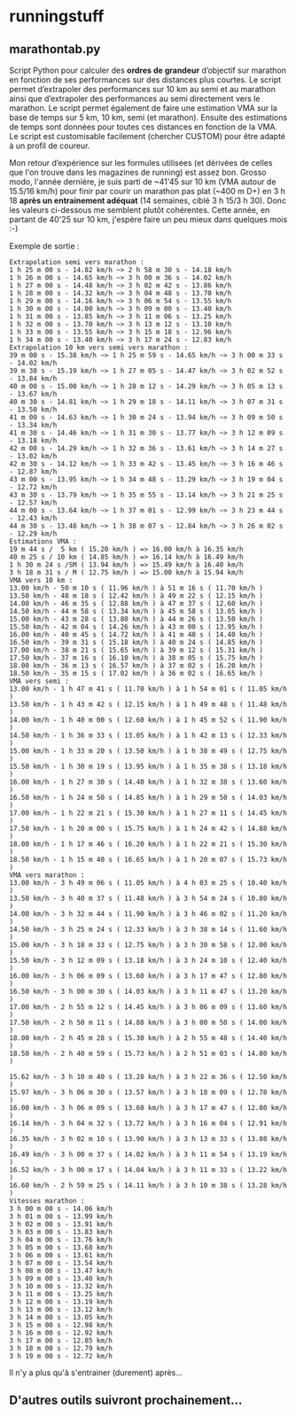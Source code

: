 runningstuff
============

marathontab.py
----------------
Script Python pour calculer des **ordres de grandeur** d’objectif sur marathon en fonction de ses performances sur des distances plus courtes. Le script permet d’extrapoler des performances sur 10 km au semi et au marathon ainsi que d’extrapoler des performances au semi directement vers le marathon. Le script permet également de faire une estimation VMA sur la base de temps sur 5 km, 10 km, semi (et marathon). Ensuite des estimations de temps sont données pour toutes ces distances en fonction de la VMA. Le script est customisable facilement (chercher CUSTOM) pour être adapté à un profil de coureur.

Mon retour d’expérience sur les formules utilisées (et dérivées de celles que l'on trouve dans les magazines de running) est assez bon. Grosso modo, l'année dernière, je suis parti de ~41'45 sur 10 km (VMA autour de 15.5/16 km/h) pour finir par courir un marathon pas plat (~400 m D+) en 3 h 18 **après un entrainement adéquat** (14 semaines, ciblé 3 h 15/3 h 30). Donc les valeurs ci-dessous me semblent plutôt cohérentes. Cette année, en partant de 40'25 sur 10 km, j'espère faire un peu mieux dans quelques mois :-)

Exemple de sortie :

    Extrapolation semi vers marathon :
    1 h 25 m 00 s - 14.82 km/h ~> 2 h 58 m 30 s - 14.18 km/h
    1 h 26 m 00 s - 14.65 km/h ~> 3 h 00 m 36 s - 14.02 km/h
    1 h 27 m 00 s - 14.48 km/h ~> 3 h 02 m 42 s - 13.86 km/h
    1 h 28 m 00 s - 14.32 km/h ~> 3 h 04 m 48 s - 13.70 km/h
    1 h 29 m 00 s - 14.16 km/h ~> 3 h 06 m 54 s - 13.55 km/h
    1 h 30 m 00 s - 14.00 km/h ~> 3 h 09 m 00 s - 13.40 km/h
    1 h 31 m 00 s - 13.85 km/h ~> 3 h 11 m 06 s - 13.25 km/h
    1 h 32 m 00 s - 13.70 km/h ~> 3 h 13 m 12 s - 13.10 km/h
    1 h 33 m 00 s - 13.55 km/h ~> 3 h 15 m 18 s - 12.96 km/h
    1 h 34 m 00 s - 13.40 km/h ~> 3 h 17 m 24 s - 12.83 km/h
    Extrapolation 10 km vers semi vers marathon :
    39 m 00 s - 15.38 km/h ~> 1 h 25 m 59 s - 14.65 km/h ~> 3 h 00 m 33 s - 14.02 km/h
    39 m 30 s - 15.19 km/h ~> 1 h 27 m 05 s - 14.47 km/h ~> 3 h 02 m 52 s - 13.84 km/h
    40 m 00 s - 15.00 km/h ~> 1 h 28 m 12 s - 14.29 km/h ~> 3 h 05 m 13 s - 13.67 km/h
    40 m 30 s - 14.81 km/h ~> 1 h 29 m 18 s - 14.11 km/h ~> 3 h 07 m 31 s - 13.50 km/h
    41 m 00 s - 14.63 km/h ~> 1 h 30 m 24 s - 13.94 km/h ~> 3 h 09 m 50 s - 13.34 km/h
    41 m 30 s - 14.46 km/h ~> 1 h 31 m 30 s - 13.77 km/h ~> 3 h 12 m 09 s - 13.18 km/h
    42 m 00 s - 14.29 km/h ~> 1 h 32 m 36 s - 13.61 km/h ~> 3 h 14 m 27 s - 13.02 km/h
    42 m 30 s - 14.12 km/h ~> 1 h 33 m 42 s - 13.45 km/h ~> 3 h 16 m 46 s - 12.87 km/h
    43 m 00 s - 13.95 km/h ~> 1 h 34 m 48 s - 13.29 km/h ~> 3 h 19 m 04 s - 12.72 km/h
    43 m 30 s - 13.79 km/h ~> 1 h 35 m 55 s - 13.14 km/h ~> 3 h 21 m 25 s - 12.57 km/h
    44 m 00 s - 13.64 km/h ~> 1 h 37 m 01 s - 12.99 km/h ~> 3 h 23 m 44 s - 12.43 km/h
    44 m 30 s - 13.48 km/h ~> 1 h 38 m 07 s - 12.84 km/h ~> 3 h 26 m 02 s - 12.29 km/h
    Estimations VMA :
    19 m 44 s /  5 km ( 15.20 km/h ) => 16.00 km/h à 16.35 km/h
    40 m 25 s / 10 km ( 14.85 km/h ) => 16.14 km/h à 16.49 km/h
    1 h 30 m 24 s /SM ( 13.94 km/h ) => 15.49 km/h à 16.40 km/h
    3 h 18 m 31 s / M ( 12.75 km/h ) => 15.00 km/h à 15.94 km/h
    VMA vers 10 km :
    13.00 km/h - 50 m 10 s ( 11.96 km/h ) à 51 m 16 s ( 11.70 km/h )
    13.50 km/h - 48 m 18 s ( 12.42 km/h ) à 49 m 22 s ( 12.15 km/h )
    14.00 km/h - 46 m 35 s ( 12.88 km/h ) à 47 m 37 s ( 12.60 km/h )
    14.50 km/h - 44 m 58 s ( 13.34 km/h ) à 45 m 58 s ( 13.05 km/h )
    15.00 km/h - 43 m 28 s ( 13.80 km/h ) à 44 m 26 s ( 13.50 km/h )
    15.50 km/h - 42 m 04 s ( 14.26 km/h ) à 43 m 00 s ( 13.95 km/h )
    16.00 km/h - 40 m 45 s ( 14.72 km/h ) à 41 m 40 s ( 14.40 km/h )
    16.50 km/h - 39 m 31 s ( 15.18 km/h ) à 40 m 24 s ( 14.85 km/h )
    17.00 km/h - 38 m 21 s ( 15.65 km/h ) à 39 m 12 s ( 15.31 km/h )
    17.50 km/h - 37 m 16 s ( 16.10 km/h ) à 38 m 05 s ( 15.75 km/h )
    18.00 km/h - 36 m 13 s ( 16.57 km/h ) à 37 m 02 s ( 16.20 km/h )
    18.50 km/h - 35 m 15 s ( 17.02 km/h ) à 36 m 02 s ( 16.65 km/h )
    VMA vers semi :
    13.00 km/h - 1 h 47 m 41 s ( 11.70 km/h ) à 1 h 54 m 01 s ( 11.05 km/h )
    13.50 km/h - 1 h 43 m 42 s ( 12.15 km/h ) à 1 h 49 m 48 s ( 11.48 km/h )
    14.00 km/h - 1 h 40 m 00 s ( 12.60 km/h ) à 1 h 45 m 52 s ( 11.90 km/h )
    14.50 km/h - 1 h 36 m 33 s ( 13.05 km/h ) à 1 h 42 m 13 s ( 12.33 km/h )
    15.00 km/h - 1 h 33 m 20 s ( 13.50 km/h ) à 1 h 38 m 49 s ( 12.75 km/h )
    15.50 km/h - 1 h 30 m 19 s ( 13.95 km/h ) à 1 h 35 m 38 s ( 13.18 km/h )
    16.00 km/h - 1 h 27 m 30 s ( 14.40 km/h ) à 1 h 32 m 38 s ( 13.60 km/h )
    16.50 km/h - 1 h 24 m 50 s ( 14.85 km/h ) à 1 h 29 m 50 s ( 14.03 km/h )
    17.00 km/h - 1 h 22 m 21 s ( 15.30 km/h ) à 1 h 27 m 11 s ( 14.45 km/h )
    17.50 km/h - 1 h 20 m 00 s ( 15.75 km/h ) à 1 h 24 m 42 s ( 14.88 km/h )
    18.00 km/h - 1 h 17 m 46 s ( 16.20 km/h ) à 1 h 22 m 21 s ( 15.30 km/h )
    18.50 km/h - 1 h 15 m 40 s ( 16.65 km/h ) à 1 h 20 m 07 s ( 15.73 km/h )
    VMA vers marathon :
    13.00 km/h - 3 h 49 m 06 s ( 11.05 km/h ) à 4 h 03 m 25 s ( 10.40 km/h )
    13.50 km/h - 3 h 40 m 37 s ( 11.48 km/h ) à 3 h 54 m 24 s ( 10.80 km/h )
    14.00 km/h - 3 h 32 m 44 s ( 11.90 km/h ) à 3 h 46 m 02 s ( 11.20 km/h )
    14.50 km/h - 3 h 25 m 24 s ( 12.33 km/h ) à 3 h 38 m 14 s ( 11.60 km/h )
    15.00 km/h - 3 h 18 m 33 s ( 12.75 km/h ) à 3 h 30 m 58 s ( 12.00 km/h )
    15.50 km/h - 3 h 12 m 09 s ( 13.18 km/h ) à 3 h 24 m 10 s ( 12.40 km/h )
    16.00 km/h - 3 h 06 m 09 s ( 13.60 km/h ) à 3 h 17 m 47 s ( 12.80 km/h )
    16.50 km/h - 3 h 00 m 30 s ( 14.03 km/h ) à 3 h 11 m 47 s ( 13.20 km/h )
    17.00 km/h - 2 h 55 m 12 s ( 14.45 km/h ) à 3 h 06 m 09 s ( 13.60 km/h )
    17.50 km/h - 2 h 50 m 11 s ( 14.88 km/h ) à 3 h 00 m 50 s ( 14.00 km/h )
    18.00 km/h - 2 h 45 m 28 s ( 15.30 km/h ) à 2 h 55 m 48 s ( 14.40 km/h )
    18.50 km/h - 2 h 40 m 59 s ( 15.73 km/h ) à 2 h 51 m 03 s ( 14.80 km/h )

    15.62 km/h - 3 h 10 m 40 s ( 13.28 km/h ) à 3 h 22 m 36 s ( 12.50 km/h )
    15.97 km/h - 3 h 06 m 30 s ( 13.57 km/h ) à 3 h 18 m 09 s ( 12.78 km/h )
    16.00 km/h - 3 h 06 m 09 s ( 13.60 km/h ) à 3 h 17 m 47 s ( 12.80 km/h )
    16.14 km/h - 3 h 04 m 32 s ( 13.72 km/h ) à 3 h 16 m 04 s ( 12.91 km/h )
    16.35 km/h - 3 h 02 m 10 s ( 13.90 km/h ) à 3 h 13 m 33 s ( 13.08 km/h )
    16.49 km/h - 3 h 00 m 37 s ( 14.02 km/h ) à 3 h 11 m 54 s ( 13.19 km/h )
    16.52 km/h - 3 h 00 m 17 s ( 14.04 km/h ) à 3 h 11 m 33 s ( 13.22 km/h )
    16.60 km/h - 2 h 59 m 25 s ( 14.11 km/h ) à 3 h 10 m 38 s ( 13.28 km/h )
    Vitesses marathon :
    3 h 00 m 00 s - 14.06 km/h
    3 h 01 m 00 s - 13.99 km/h
    3 h 02 m 00 s - 13.91 km/h
    3 h 03 m 00 s - 13.83 km/h
    3 h 04 m 00 s - 13.76 km/h
    3 h 05 m 00 s - 13.68 km/h
    3 h 06 m 00 s - 13.61 km/h
    3 h 07 m 00 s - 13.54 km/h
    3 h 08 m 00 s - 13.47 km/h
    3 h 09 m 00 s - 13.40 km/h
    3 h 10 m 00 s - 13.32 km/h
    3 h 11 m 00 s - 13.25 km/h
    3 h 12 m 00 s - 13.19 km/h
    3 h 13 m 00 s - 13.12 km/h
    3 h 14 m 00 s - 13.05 km/h
    3 h 15 m 00 s - 12.98 km/h
    3 h 16 m 00 s - 12.92 km/h
    3 h 17 m 00 s - 12.85 km/h
    3 h 18 m 00 s - 12.79 km/h
    3 h 19 m 00 s - 12.72 km/h

Il n'y a plus qu'à s'entrainer (durement) après...

D'autres outils suivront prochainement...
-----------------------------------------
